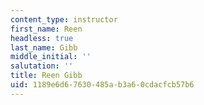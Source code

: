 ```yaml
---
content_type: instructor
first_name: Reen
headless: true
last_name: Gibb
middle_initial: ''
salutation: ''
title: Reen Gibb
uid: 1189e6d6-7630-485a-b3a6-0cdacfcb57b6
---
```

